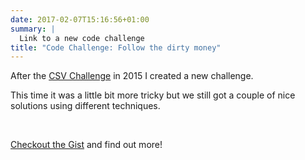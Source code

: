 ```yaml
---
date: 2017-02-07T15:16:56+01:00
summary: |
  Link to a new code challenge
title: "Code Challenge: Follow the dirty money"
---
```


After the [CSV Challenge](/csv-challenge) in 2015 I created a new challenge.

This time it was a little bit more tricky but we still got a couple of nice solutions using different techniques.

<br>

[Checkout the Gist](/dirtymoney) and find out more!

